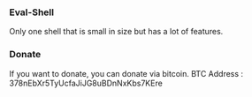 ### Eval-Shell
Only one shell that is small in size but has a lot of features.

### Donate
If you want to donate, you can donate via bitcoin.
BTC Address : 378nEbXr5TyUcfaJiJG8uBDnNxKbs7KEre


